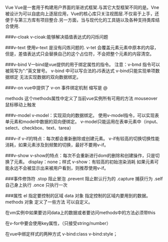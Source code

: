 Vue
Vue是一套用于构建用户界面的渐进式框架.与其它大型框架不同的是。Vne 被设计为可以自底向上逐层应用，Vue的核心库只关注视图层.不仅易于上手，还便于与第三方库有项目整合.另一方面，当与现代化的工具链以及各种支持类库结合使用.

###v-cloak
v-cioak:能够解决插值表达式的闪烁问题

###v-text
使用v-text 是没有闪炼问题的. 
v-tet 会覆盖元素元素中原本的内容，但是，差值表达式只会替换自己的这个占位符，不会把整个元素的内容清空。

###v-bind
V一bind是vue提供的用于绑定属性的指令。
注意：v-bmd 指令可以被简写为“:”英文冒号。
v-bind 中可以写合法的JS表达式
v-bind只能实现单项数据绑定 无法实现数据的双向数据绑定。

###v-on
vue中提供了 v-on 事件绑定机制  缩写是 @ 


methods 这个methods属性中定义了当前vue实例所有可用的方法
mouseover  鼠标移动上触发

###v-model 
v-model：实现双向的数据绑定。
使用v-model指令，可以实现表单元素和model中数据的双向便绑定。
v-model只能运用在表单元素中（input、select、checkbox、text、tarea）

###v-if
v-if的特点：每次都会重新删除或创建元素。
v-if有较高的切换切换性能消耗，如果元素涉及到频繁的切换，最好不要用v-if。

###v-show
v-show的特点：每次不会重新进行dom的删除和创建操作，只是切换了元素。
display：none；样式
v-show：有较高的初始渲染消耗 如果元素可能永远不会被显示出来被用户看到，则推荐使用v-if。

###事件修饰符
.stop 阻止冒泡
.prevent 阻止默认行为的
.capture 捕获行为 
.self 自己身上执行
.once 只执行一次

###属性
el 指定要控制的区域
data 对象 指定控制的区域内要用到的数据。
methods  对象 定义了一些方法 可以自定义。

在vm实例中如果要访问data上的数据或者要访问methods中的方法必须带this

在v-for中要会使用key属性，（只接受string/number）


在vue中绑定样式的两种方式  v-bind:class   v-bind:style；
